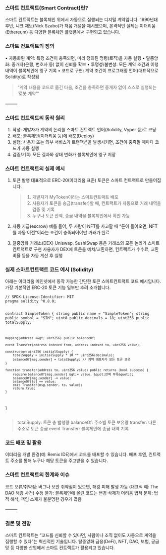 <h3 id="스마트-컨트랙트smart-contract란">스마트 컨트랙트(Smart Contract)란?</h3>
<p>스마트 컨트랙트는 블록체인 위에서 자동으로 실행되는 디지털 계약입니다.
1990년대 후반, 니크 재보(Nick Szabo)가 처음 개념을 제시했으며, 본격적인 실체는 이더리움(Ethereum) 등 다양한 블록체인 플랫폼에서 구현되고 있습니다.</p>
<h3 id="스마트-컨트랙트의-정의">스마트 컨트랙트의 정의</h3>
<p>•    자동화된 계약: 특정 조건이 충족되면, 미리 정의된 명령(로직)을 자동 실행
•    탈중앙화: 중개자(은행, 변호사 등) 없이 신뢰를 확보
•    투명성/불변성: 모든 계약 조건과 이행 내역이 블록체인에 영구 기록
•    코드로 구현: 계약 조건이 프로그래밍 언어(대표적으로 Solidity)로 작성됨</p>
<blockquote>
<p>“계약 내용을 코드로 옮긴 다음, 조건을 충족하면 중개자 없이 스스로 실행되는 ‘로봇 계약’”</p>
</blockquote>
<p>⸻</p>
<h3 id="스마트-컨트랙트의-동작-원리">스마트 컨트랙트의 동작 원리</h3>
<ol>
<li>작성: 개발자가 계약의 논리를 스마트 컨트랙트 언어(Solidity, Vyper 등)로 코딩</li>
<li>배포: 블록체인(이더리움 등)에 배포(Deploy)</li>
<li>실행: 사용자 또는 외부 서비스가 트랜잭션을 발생시키면, 조건이 충족될 때마다 코드가 자동 실행</li>
<li>검증/기록: 모든 결과와 상태 변화가 블록체인에 영구 저장</li>
</ol>
<h3 id="스마트-컨트랙트의-실제-예시">스마트 컨트랙트의 실제 예시</h3>
<ol>
<li><p>토큰 발행
대표적으로 ERC-20(이더리움 표준) 토큰은 스마트 컨트랙트로 만들어집니다.</p>
<blockquote>
<ol>
<li>개발자가 MyToken이라는 스마트컨트랙트 배포</li>
<li>사용자가 토큰을 송금(transfer)할 때, 컨트랙트가 자동으로 거래 내역을 검증 및 기록</li>
<li>누구나 토큰 잔액, 송금 내역을 블록체인에서 확인 가능</li>
</ol>
</blockquote>
</li>
<li><p>자동 지급(escrow)
예를 들어, 두 사람이 NFT를 사고팔 때 “돈이 들어오면, NFT를 자동 이전”이라는 조건이 충족되어야만 거래가 완료</p>
</li>
<li><p>탈중앙화 거래소(DEX)
Uniswap, SushiSwap 등은 거래소의 모든 논리가 스마트컨트랙트로 구현
사용자가 DEX에 토큰을 예치/교환하면, 컨트랙트가 수수료, 교환 비율 등을 자동 계산 후 실행</p>
</li>
</ol>
<h3 id="실제-스마트컨트랙트-코드-예시-solidity">실제 스마트컨트랙트 코드 예시 (Solidity)</h3>
<p>아래는 이더리움 메인넷에서 동작 가능한 간단한 토큰 스마트컨트랙트 코드 예시입니다.
가장 기본적인 ERC-20 토큰 기능 일부만 추려 소개합니다.</p>
<pre><code>// SPDX-License-Identifier: MIT
pragma solidity ^0.8.0;

contract SimpleToken {
    string public name = &quot;SimpleToken&quot;;
    string public symbol = &quot;SIM&quot;;
    uint8 public decimals = 18;
    uint256 public totalSupply;

    mapping(address =&gt; uint256) public balanceOf;

    event Transfer(address indexed from, address indexed to, uint256 value);

    constructor(uint256 initialSupply) {
        totalSupply = initialSupply * 10 ** uint256(decimals);
        balanceOf[msg.sender] = totalSupply; // 계약 배포자가 모든 토큰 보유
    }

    function transfer(address to, uint256 value) public returns (bool success) {
        require(balanceOf[msg.sender] &gt;= value, &quot;잔액 부족&quot;);
        balanceOf[msg.sender] -= value;
        balanceOf[to] += value;
        emit Transfer(msg.sender, to, value);
        return true;
    }
}</code></pre><blockquote>
<p>totalSupply: 토큰 총 발행량
balanceOf: 주소별 토큰 보유량
transfer: 다른 주소로 토큰 송금
event Transfer: 블록체인에 송금 내역 기록</p>
</blockquote>
<h3 id="코드-배포-및-활용">코드 배포 및 활용</h3>
<p>이더리움 개발 환경(예: Remix IDE)에서 코드를 배포할 수 있습니다.
배포 후엔, 컨트랙트 주소를 통해 누구나 해당 토큰을 주고받을 수 있습니다.</p>
<h3 id="스마트-컨트랙트의-한계와-이슈">스마트 컨트랙트의 한계와 이슈</h3>
<p>코드 오류/취약점: 버그나 보안 취약점이 있으면, 해킹 피해 발생 가능 (대표적 예: The DAO 해킹 사건)
수정 불가: 블록체인에 올린 코드는 변경·삭제가 어려움
법적 문제: 법적 해석, 책임 소재가 불분명한 경우가 많음</p>
<p>⸻</p>
<h3 id="결론-및-전망">결론 및 전망</h3>
<p>스마트 컨트랙트는 “코드를 신뢰할 수 있다면, 사람이나 조직 없이도 자동으로 계약을 집행할 수 있다”는 혁신적인 기술입니다.
탈중앙화 금융(DeFi), NFT, DAO, 보험, 공급망 등 다양한 산업에서 스마트 컨트랙트가 활용되고 있습니다.</p>